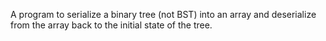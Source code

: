 A program to serialize a binary tree (not BST) into an array and deserialize
from the array back to the initial state of the tree.